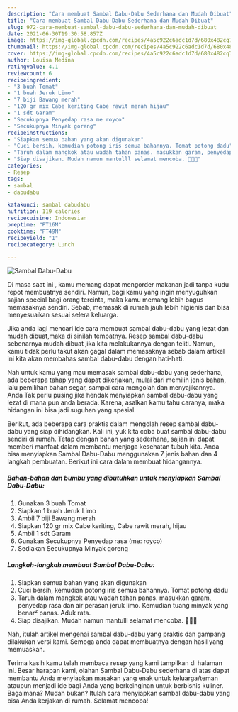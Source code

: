 ```yaml
---
description: "Cara membuat Sambal Dabu-Dabu Sederhana dan Mudah Dibuat"
title: "Cara membuat Sambal Dabu-Dabu Sederhana dan Mudah Dibuat"
slug: 972-cara-membuat-sambal-dabu-dabu-sederhana-dan-mudah-dibuat
date: 2021-06-30T19:30:58.857Z
image: https://img-global.cpcdn.com/recipes/4a5c922c6adc1d7d/680x482cq70/sambal-dabu-dabu-foto-resep-utama.jpg
thumbnail: https://img-global.cpcdn.com/recipes/4a5c922c6adc1d7d/680x482cq70/sambal-dabu-dabu-foto-resep-utama.jpg
cover: https://img-global.cpcdn.com/recipes/4a5c922c6adc1d7d/680x482cq70/sambal-dabu-dabu-foto-resep-utama.jpg
author: Louisa Medina
ratingvalue: 4.1
reviewcount: 6
recipeingredient:
- "3 buah Tomat"
- "1 buah Jeruk Limo"
- "7 biji Bawang merah"
- "120 gr mix Cabe keriting Cabe rawit merah hijau"
- "1 sdt Garam"
- "Secukupnya Penyedap rasa me royco"
- "Secukupnya Minyak goreng"
recipeinstructions:
- "Siapkan semua bahan yang akan digunakan"
- "Cuci bersih, kemudian potong iris semua bahannya. Tomat potong dadu"
- "Taruh dalam mangkok atau wadah tahan panas. masukkan garam, penyedap rasa dan air perasan jeruk limo. Kemudian tuang minyak yang benar² panas. Aduk rata."
- "Siap disajikan. Mudah namun mantulll selamat mencoba. 🤩🤩🤩"
categories:
- Resep
tags:
- sambal
- dabudabu

katakunci: sambal dabudabu 
nutrition: 119 calories
recipecuisine: Indonesian
preptime: "PT16M"
cooktime: "PT49M"
recipeyield: "1"
recipecategory: Lunch

---
```



![Sambal Dabu-Dabu](https://img-global.cpcdn.com/recipes/4a5c922c6adc1d7d/680x482cq70/sambal-dabu-dabu-foto-resep-utama.jpg)

Di masa  saat ini , kamu memang dapat mengorder makanan jadi tanpa kudu repot membuatnya sendiri. Namun, bagi kamu yang ingin menyuguhkan sajian special bagi orang tercinta, maka kamu memang lebih bagus memasaknya sendiri. Sebab, memasak di rumah jauh lebih higienis dan bisa menyesuaikan sesuai selera keluarga.

Jika anda lagi mencari ide cara membuat sambal dabu-dabu yang lezat dan mudah dibuat,maka di sinilah tempatnya. Resep sambal dabu-dabu  sebenarnya mudah dibuat jika kita melakukannya dengan teliti. Namun, kamu tidak perlu takut akan gagal dalam memasaknya 
sebab dalam artikel ini kita akan membahas sambal dabu-dabu dengan hati-hati.  



Nah untuk kamu yang mau memasak sambal dabu-dabu yang sederhana, ada beberapa tahap yang dapat dikerjakan, mulai dari memilih jenis bahan, lalu pemilihan bahan segar, sampai cara mengolah dan menyajikannya. Anda Tak perlu pusing jika hendak menyiapkan sambal dabu-dabu yang lezat di mana pun anda berada. Karena, asalkan kamu  tahu caranya, maka hidangan ini bisa jadi suguhan yang spesial.

Berikut, ada beberapa cara praktis  dalam mengolah resep sambal dabu-dabu yang siap dihidangkan. Kali ini, yuk kita coba buat sambal dabu-dabu sendiri di rumah. Tetap dengan bahan yang sederhana, sajian ini dapat memberi manfaat dalam membantu menjaga kesehatan tubuh kita. Anda bisa menyiapkan Sambal Dabu-Dabu menggunakan 7 jenis bahan dan 4 langkah pembuatan. Berikut ini cara dalam membuat hidangannya.

<!--inarticleads1-->

##### Bahan-bahan dan bumbu yang dibutuhkan untuk menyiapkan Sambal Dabu-Dabu:

1. Gunakan 3 buah Tomat
1. Siapkan 1 buah Jeruk Limo
1. Ambil 7 biji Bawang merah
1. Siapkan 120 gr mix Cabe keriting, Cabe rawit merah, hijau
1. Ambil 1 sdt Garam
1. Gunakan Secukupnya Penyedap rasa (me: royco)
1. Sediakan Secukupnya Minyak goreng




<!--inarticleads2-->

##### Langkah-langkah membuat Sambal Dabu-Dabu:

1. Siapkan semua bahan yang akan digunakan
1. Cuci bersih, kemudian potong iris semua bahannya. Tomat potong dadu
1. Taruh dalam mangkok atau wadah tahan panas. masukkan garam, penyedap rasa dan air perasan jeruk limo. Kemudian tuang minyak yang benar² panas. Aduk rata.
1. Siap disajikan. Mudah namun mantulll selamat mencoba. 🤩🤩🤩




Nah, itulah artikel mengenai  sambal dabu-dabu  yang praktis dan gampang dilakukan versi kami. Semoga anda dapat membuatnya dengan hasil yang memuaskan. 

Terima kasih kamu telah membaca resep yang kami tampilkan di halaman ini. Besar harapan kami, olahan  Sambal Dabu-Dabu sederhana di atas dapat membantu Anda menyiapkan masakan yang enak untuk keluarga/teman ataupun menjadi ide bagi Anda yang berkeinginan untuk berbisnis kuliner. Bagaimana? Mudah bukan? Itulah cara menyiapkan sambal dabu-dabu yang bisa Anda kerjakan di rumah. Selamat mencoba!

